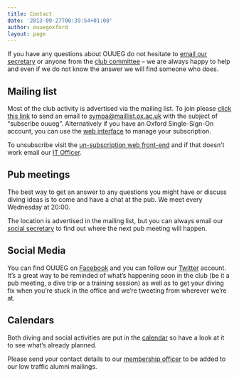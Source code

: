 ```yaml
---
title: Contact
date: '2013-09-27T00:39:54+01:00'
author: ouuegoxford
layout: page
---
```


If you have any questions about OUUEG do not hesitate to [email our secretary](mailto:secretary@ouueg.com) or anyone from the [club committee](/about/committee) – we are always happy to help and even if we do not know the answer we will find someone who does.

## Mailing list

Most of the club activity is advertised via the mailing list. To join please [click this link](mailto:sympa@maillist.ox.ac.uk?subject=subscribe%20ouueg) to send an email to sympa@maillist.ox.ac.uk with the subject of “subscribe ouueg”. Alternatively if you have an Oxford Single-Sign-On account, you can use the [web interface](https://web.maillist.ox.ac.uk/ox/subscribe/ouueg) to manage your subscription.

To unsubscribe visit the [un-subscription web front-end](https://web.maillist.ox.ac.uk/ox/sigrequest/ouueg) and if that doesn’t work email our [IT Officer](mailto:it-officer@ouueg.com).

## Pub meetings

The best way to get an answer to any questions you might have or discuss diving ideas is to come and have a chat at the pub. We meet every Wednesday at 20:00.

The location is advertised in the mailing list, but you can always email our [social secretary](mailto:social@ouueg.com "Mail our social secretary.") to find out where the next pub meeting will happen.

## Social Media

You can find OUUEG on [Facebook](https://www.facebook.com/groups/ouueg/ "OUUEG on Facebook") and you can follow our [Twitter](https://twitter.com/OUUEG) account. It’s a great way to be reminded of what’s happening soon in the club (be it a pub meeting, a dive trip or a training session) as well as to get your diving fix when you’re stuck in the office and we’re tweeting from wherever we’re at.

## Calendars

Both diving and social activities are put in the [calendar](https://calendar.google.com/calendar/embed?src=ouueg.website%40gmail.com&ctz=Europe%2FLondon) so have a look at it to see what’s already planned.

Please send your contact details to our [membership officer](mailto:membership@ouueg.com) to be added to our low traffic alumni mailings.
